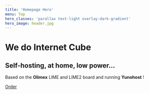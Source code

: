 ```yaml
---
title: 'Homepage Hero'
menu: Top
hero_classes: 'parallax text-light overlay-dark-gradient'
hero_image: header.jpg
---
```


# We do Internet Cube
## Self-hosting, at home, low power…

Based on the **Olimex** LIME and LIME2 board and running **Yunohost** !

[Order](https://admin.neutrinet.be/order?classes=btn,btn-primary,btn-lg&target=_blank)





